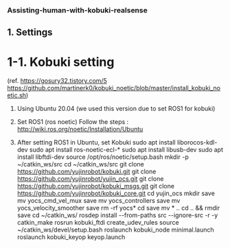 ### Assisting-human-with-kobuki-realsense

## 1. Settings
# 1-1. Kobuki setting
(ref.  https://gosury32.tistory.com/5
       https://github.com/martinerk0/kobuki_noetic/blob/master/install_kobuki_noetic.sh)
1) Using Ubuntu 20.04
   (we used this version due to set ROS1 for kobuki)

2) Set ROS1 (ros noetic)
   Follow the steps : http://wiki.ros.org/noetic/Installation/Ubuntu

3) After setting ROS1 in Ubuntu, set Kobuki
  sudo apt install liborocos-kdl-dev
  sudo apt install ros-noetic-ecl-*
  sudo apt install libusb-dev
  sudo apt install libftdi-dev
  source /opt/ros/noetic/setup.bash
  mkdir -p ~/catkin_ws/src
  cd ~/catkin_ws/src
  git clone https://github.com/yujinrobot/kobuki.git
  git clone https://github.com/yujinrobot/yujin_ocs.git
  git clone https://github.com/yujinrobot/kobuki_msgs.git
  git clone https://github.com/yujinrobot/kobuki_core.git
  cd yujin_ocs
  mkdir save
  mv yocs_cmd_vel_mux save
  mv yocs_controllers save
  mv yocs_velocity_smoother save
  rm -rf yocs*
  cd save
  mv * ..
  cd .. && rmdir save
  cd ~/catkin_ws/
  rosdep install --from-paths src --ignore-src -r -y
  catkin_make
  rosrun kobuki_ftdi create_udev_rules
  source ~/catkin_ws/devel/setup.bash
  roslaunch kobuki_node minimal.launch
  roslaunch kobuki_keyop keyop.launch
   
   
